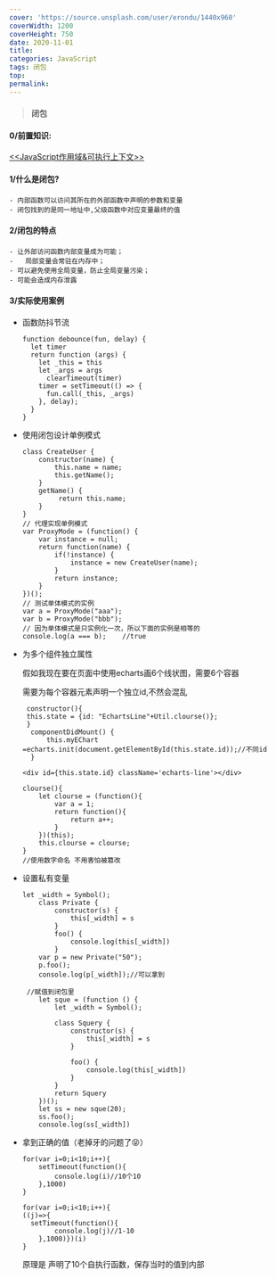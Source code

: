 ```yaml
---
cover: 'https://source.unsplash.com/user/erondu/1440x960'
coverWidth: 1200
coverHeight: 750
date: 2020-11-01
title:
categories: JavaScript
tags: 闭包
top:
permalink:
---
```


> <h4> 
>  闭包
> </h4>


<!--more-->

#### 0/前置知识:

[<<JavaScript作用域&可执行上下文>>](https://juntengma.github.io/2020/11/03/JavaScript/JavaScript%E4%BD%9C%E7%94%A8%E5%9F%9F/)

#### 1/什么是闭包?

```
- 内部函数可以访问其所在的外部函数中声明的参数和变量
- 闭包找到的是同一地址中,父级函数中对应变量最终的值
```

#### 2/闭包的特点

```
- 让外部访问函数内部变量成为可能；
-	局部变量会常驻在内存中；
- 可以避免使用全局变量，防止全局变量污染；
- 可能会造成内存泄露
```

#### 3/实际使用案例

- 函数防抖节流

  ```
  function debounce(fun, delay) {
    let timer
    return function (args) {
      let _this = this
      let _args = args
    	clearTimeout(timer)
      timer = setTimeout(() => {
      	fun.call(_this, _args)
      }, delay);
    }
  }
  ```

- 使用闭包设计单例模式

  ```
  class CreateUser {
      constructor(name) {
          this.name = name;
          this.getName();
      }
      getName() {
           return this.name;
      }
  }
  // 代理实现单例模式
  var ProxyMode = (function() {
      var instance = null;
      return function(name) {
          if(!instance) {
              instance = new CreateUser(name);
          }
          return instance;
      }
  })();
  // 测试单体模式的实例
  var a = ProxyMode("aaa");
  var b = ProxyMode("bbb");
  // 因为单体模式是只实例化一次，所以下面的实例是相等的
  console.log(a === b);    //true
  ```

- 为多个组件独立属性

  假如我现在要在页面中使用echarts画6个线状图，需要6个容器 

  需要为每个容器元素声明一个独立id,不然会混乱

  ```
   constructor(){
   this.state = {id: "EchartsLine"+Util.clourse()};
   }
    componentDidMount() {
        this.myEChart =echarts.init(document.getElementById(this.state.id));//不同id
    }
  ```

  ```
  <div id={this.state.id} className='echarts-line'></div>
  ```

  ```
  clourse(){
      let clourse = (function(){
          var a = 1;
          return function(){
              return a++;
          }
      })(this);
      this.clourse = clourse;
  }
  //使用数字命名 不用害怕被篡改
  ```

- 设置私有变量

  ```
  let _width = Symbol();
      class Private {
          constructor(s) {
              this[_width] = s
          }
          foo() {
              console.log(this[_width])
          }
      var p = new Private("50");
      p.foo();
      console.log(p[_width]);//可以拿到
  ```

  ```
   //赋值到闭包里
      let sque = (function () {
          let _width = Symbol();
  
          class Squery {
              constructor(s) {
                  this[_width] = s
              }
  
              foo() {
                  console.log(this[_width])
              }
          }
          return Squery
      })();
      let ss = new sque(20);
      ss.foo();
      console.log(ss[_width])
  ```

- 拿到正确的值（老掉牙的问题了😝）

  ```
  for(var i=0;i<10;i++){
      setTimeout(function(){
          console.log(i)//10个10
      },1000)
  }
  ```

  ```
  for(var i=0;i<10;i++){
  ((j)=>{
    setTimeout(function(){
          console.log(j)//1-10
      },1000)})(i)
  }
  ```

  原理是 声明了10个自执行函数，保存当时的值到内部



